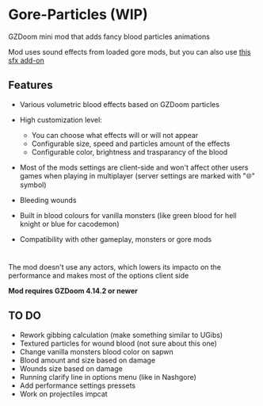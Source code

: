 # Gore-Particles (WIP)
GZDoom mini mod that adds fancy blood particles animations

Mod uses sound effects from loaded gore mods, but you can also use
[this sfx add-on](https://drive.google.com/file/d/1m2uRR5Aw2YcJhw8IR-lAHvpnnfMVo0fB/view?usp=sharing)

## Features

* Various volumetric blood effects based on GZDoom particles
* High customization level:
    * You can choose what effects will or will not appear
    * Configurable size, speed and particles amount of the effects
    * Configurable color, brightness and trasparancy of the blood
* Most of the mods settings are client-side and won't affect other users games when playing in multiplayer
  (server settings are marked with "🌐" symbol)

* Bleeding wounds
* Built in blood colours for vanilla monsters (like green blood for hell knight or blue for cacodemon)
* Compatibility with other gameplay, monsters or gore mods
#

The mod doesn't use any actors, which lowers its impacto on the performance and makes most of the options client side

__Mod requires GZDoom 4.14.2 or newer__

## TO DO

* Rework gibbing calculation (make something similar to UGibs)
* Textured particles for wound blood (not sure about this one)
* Change vanilla monsters blood color on sapwn
* Blood amount and size based on damage
* Wounds size based on damage
* Running clarify line in options menu (like in Nashgore)
* Add performance settings pressets
* Work on projectiles impcat
